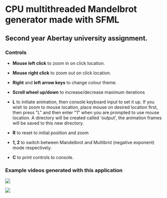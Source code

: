 # CPU multithreaded Mandelbrot generator made with SFML

## Second year Abertay university assignment.

### Controls

- **Mouse left click** to zoom in on click location.

- **Mouse right click** to zoom out on click location.

- **Right** and **left arrow keys** to change colour theme.

- **Scroll wheel up/down** to increase/decrease maximum iterations

- **L** to initiate animation, then console keyboard input to set it up. If you wish to zoom to mouse location, place mouse on desired location first, then press "L" and then enter "1" when you are prompted to use mouse location. A directory will be created called 'output', the animation frames will be saved to this new directory.

- **R** to reset to initial position and zoom

- **1, 2** to switch between Mandelbrot and Multibrot (negative exponent) mode respectively.

 - **C** to print controls to console.

### Example videos generated with this application

![](doc/mandelbrot_example.gif)

![](doc/multibrot-example.gif)
